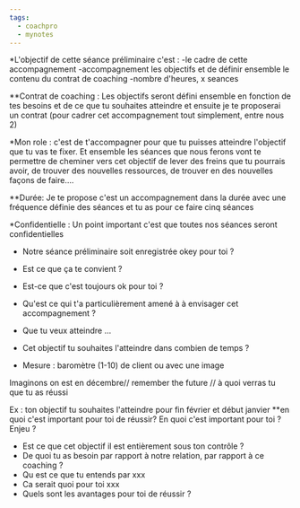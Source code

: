 ```yaml
---
tags:
  - coachpro
  - mynotes
---
```


*L'objectif de cette séance préliminaire c'est :
-le cadre de cette accompagnement
-accompagnement les objectifs et de définir ensemble le contenu du contrat de coaching
-nombre d'heures, x seances 

**Contrat de coaching : 
Les objectifs seront défini ensemble en fonction de tes besoins et de ce que tu souhaites atteindre et ensuite je te proposerai un contrat (pour cadrer cet accompagnement tout simplement, entre nous 2)

*Mon role : c'est de t'accompagner pour que tu puisses atteindre l'objectif que tu vas te fixer.
Et ensemble les séances que nous ferons vont te permettre de cheminer vers cet objectif de lever des freins que tu pourrais avoir, de trouver des nouvelles ressources, de trouver en des nouvelles façons de faire....

**Durée:
Je te propose c'est un accompagnement dans la durée avec une fréquence définie des séances et tu as pour ce faire cinq séances

*Confidentielle : Un point important c'est que toutes nos séances seront confidentielles

- Notre séance préliminaire soit enregistrée okey pour toi ?
- Est ce que ça te convient ?

- Est-ce que c'est toujours ok pour toi ?

- Qu'est ce qui t'a particulièrement amené à à envisager cet accompagnement ?

- Que tu veux atteindre ... 

- Cet objectif tu souhaites l'atteindre dans combien de temps ?

- Mesure :  baromètre (1-10) de client ou avec une image

Imaginons on est en décembre// remember the future // à quoi verras tu que tu as réussi

Ex : ton objectif tu souhaites l'atteindre pour fin février et début janvier **en quoi c'est important pour toi de réussir?
En quoi c'est important pour toi ? Enjeu ?

- Est ce que cet objectif il est entièrement sous ton contrôle ?
- De quoi tu as besoin par rapport à notre relation, par rapport à ce coaching ?
- Qu est ce que tu entends par xxx
- Ca serait quoi pour toi xxx
- Quels sont les avantages pour toi de réussir ?